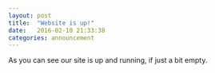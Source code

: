 ```yaml
---
layout: post
title:  "Website is up!"
date:   2016-02-10 21:33:38
categories: announcement
---
```

As you can see our site is up and running, if just a bit empty.